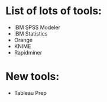 # List of lots of tools:
- IBM SPSS Modeler
- IBM Statistics
- Orange
- KNIME
- Rapidminer

# New tools:
- Tableau Prep
